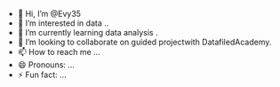 - 👋 Hi, I’m @Evy35
- 👀 I’m interested in data ..
- 🌱 I’m currently learning data analysis .
- 💞️ I’m looking to collaborate on guided projectwith DatafiledAcademy.
- 📫 How to reach me ...
- 😄 Pronouns: ...
- ⚡ Fun fact: ...

<!---
Evy35/Evy35 is a ✨ special ✨ repository because its `README.md` (this file) appears on your GitHub profile.
You can click the Preview link to take a look at your changes.
--->

